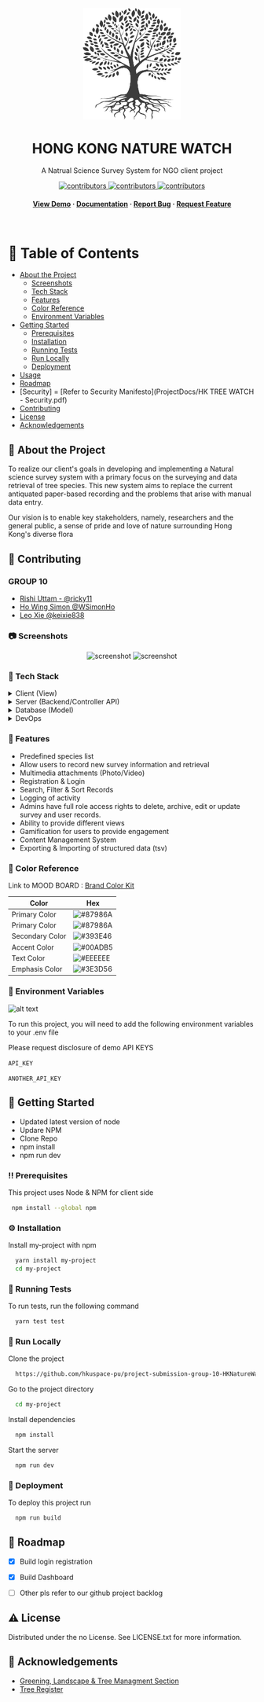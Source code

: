 <div align="center">

  <img src="client/src/assets/images/tree.svg" alt="logo" width="200" height="auto" />
  <h1>HONG KONG NATURE WATCH</h1>
  
  <p>
    A Natrual Science Survey System for NGO client project
  </p>
  
  
<!-- Badges -->
<p>
  <a href="">
    <img src="https://badgen.net/badge/contributors/3/:color?icon=github" alt="contributors" />
  </a>
   <a href="">
    <img src="https://badgen.net/badge/build/passing/green" alt="contributors" />
  </a>
   <a href="">
    <img src="https://badgen.net/badge/npm/v3.2.45/blue" alt="contributors" />
  </a>

</p>
   
<h4>
    <a href="https://hktreewatch.org">View Demo</a>
  <span> · </span>
    <a href="#">Documentation</a>
  <span> · </span>
    <a href="https://github.com/hkuspace-pu/project-submission-group-10-HKNatureWatch/issues">Report Bug</a>
  <span> · </span>
    <a href="https://github.com/hkuspace-pu/project-submission-group-10-HKNatureWatch/issues">Request Feature</a>
  </h4>
</div>

<br />

<!-- Table of Contents -->
# :notebook_with_decorative_cover: Table of Contents

- [About the Project](#star2-about-the-project)
  * [Screenshots](#camera-screenshots)
  * [Tech Stack](#space_invader-tech-stack)
  * [Features](#dart-features)
  * [Color Reference](#art-color-reference)
  * [Environment Variables](#key-environment-variables)
- [Getting Started](#toolbox-getting-started)
  * [Prerequisites](#bangbang-prerequisites)
  * [Installation](#gear-installation)
  * [Running Tests](#test_tube-running-tests)
  * [Run Locally](#running-run-locally)
  * [Deployment](#triangular_flag_on_post-deployment)
- [Usage](#eyes-usage)
- [Roadmap](#compass-roadmap)
- [Security] = [Refer to Security Manifesto](ProjectDocs/HK TREE WATCH - Security.pdf)
- [Contributing](#wave-contributing)
- [License](#warning-license)
- [Acknowledgements](#Acknowledgements)


  

<!-- About the Project -->
## :star2: About the Project

To realize our client's goals in developing and implementing a Natural science survey system with a primary focus on the surveying and data retrieval of tree species. This new system aims to replace the current antiquated paper-based recording and the problems that arise with manual data entry.

Our vision is to enable key stakeholders, namely, researchers and the general public, a sense of pride and love of nature surrounding Hong Kong's diverse flora




<!-- Contributing -->
## :wave: Contributing

### GROUP 10
- [Rishi Uttam - @ricky11](https://github.com/ricky11)
- [Ho Wing Simon @WSimonHo](https://github.com/WSimonHo)
- [Leo Xie @keixie838](https://github.com/leoxie838)

<!-- Screenshots -->
### :camera: Screenshots

<div align="center"> 
  <img src="https://github.com/hkuspace-pu/project-submission-group-10-HKNatureWatch/blob/main/ProjectDocs/iPhone%2014%20Pro%20in%20deep%20purple%20color_Screenshot%202023-01-08%20at%203.06.39%20AM.png" alt="screenshot" />
  <img src="https://github.com/hkuspace-pu/project-submission-group-10-HKNatureWatch/blob/main/ProjectDocs/iMac%20on%20the%20wooden%20desk%20with%20a%20woman%20phoning_Screenshot%202023-01-08%20at%203.51.30%20AM.png" alt="screenshot" />
</div>




<!-- TechStack -->
### :space_invader: Tech Stack

<details>
  <summary>Client (View)</summary>
  <ul>
    <li><a href="https://vuejs.org/">Vue3</a></li>
  </ul>
</details>

<details>
  <summary>Server (Backend/Controller API)</summary>
  <ul>
    <li><a href="https://www.java.com/en/">JAVA</a></li>
 
  </ul>
</details>

<details>
<summary>Database (Model)</summary>
  <ul>
    <li><a href="https://mariadb.org/">MariaDB</a></li>
  </ul>
</details>

<details>
<summary>DevOps</summary>
  <ul>
    <li><a href="https://www.docker.com/">Docker</a></li>
    <li><a href="https://www.cloudflare.com/">Cloudflare</a></li>
    <li><a href="https://github.com/">Github</a></li>
  </ul>
</details>

<!-- Features -->
### :dart: Features

- Predefined species list
- Allow users to record new survey information and retrieval
- Multimedia attachments (Photo/Video)
- Registration & Login
- Search, Filter & Sort Records
- Logging of activity
- Admins have full role access rights to delete, archive, edit or update survey and user records.
- Ability to provide different views 
- Gamification for users to provide engagement
- Content Management System
- Exporting & Importing of structured data (tsv)


<!-- Color Reference -->
### :art: Color Reference

Link to MOOD BOARD : [Brand Color Kit](https://github.com/hkuspace-pu/project-submission-group-10-HKNatureWatch/blob/main/ProjectDocs/Olivia%20Wilson.pdf)

| Color             | Hex                                                                |
| ----------------- | ------------------------------------------------------------------ |
| Primary Color |  ![#87986A](https://via.placeholder.com/15/87986A) |
| Primary Color | ![#87986A](https://via.placeholder.com/15/87986A) |
| Secondary Color | ![#393E46](https://via.placeholder.com/15/B8C8AC) |
| Accent Color | ![#00ADB5](https://via.placeholder.com/15/B8B4B0)  |
| Text Color | ![#EEEEEE](https://via.placeholder.com/15/EEEEEE)  |
| Emphasis Color | ![#3E3D56](https://via.placeholder.com/15/3E3D56) |



<!-- Env Variables -->
### :key: Environment Variables
![alt text](https://via.placeholder.com/100/87986A)

To run this project, you will need to add the following environment variables to your .env file

Please request disclosure of demo API KEYS

`API_KEY`

`ANOTHER_API_KEY`

<!-- Getting Started -->
## 	:toolbox: Getting Started

- Updated latest version of node
- Updare NPM
- Clone Repo
- npm install
- npm run dev

<!-- Prerequisites -->
### :bangbang: Prerequisites

This project uses Node & NPM for client side

```bash
 npm install --global npm
```

<!-- Installation -->
### :gear: Installation

Install my-project with npm

```bash
  yarn install my-project
  cd my-project
```
   
<!-- Running Tests -->
### :test_tube: Running Tests

To run tests, run the following command

```bash
  yarn test test
```

<!-- Run Locally -->
### :running: Run Locally

Clone the project

```bash
  https://github.com/hkuspace-pu/project-submission-group-10-HKNatureWatch.git
```

Go to the project directory

```bash
  cd my-project
```

Install dependencies

```bash
  npm install
```

Start the server

```bash
  npm run dev
```


<!-- Deployment -->
### :triangular_flag_on_post: Deployment

To deploy this project run

```bash
  npm run build
```



<!-- Roadmap -->
## :compass: Roadmap

* [x] Build login registration
* [x] Build Dashboard
* [ ] Other pls refer to our github project backlog


<!-- License -->
## :warning: License

Distributed under the no License. See LICENSE.txt for more information.



## :gem: Acknowledgements
- [Greening, Landscape & Tree Managment Section](https://www.greening.gov.hk/en/home/index.html)
- [Tree Register](https://treeregister.greening.gov.hk/map/treeIndex.aspx)
